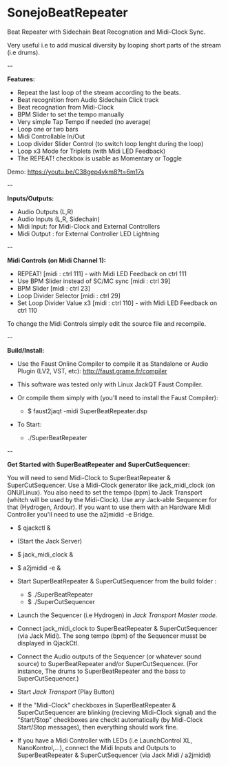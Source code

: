 # SonejoBeatRepeater
Beat Repeater with Sidechain Beat Recognation and Midi-Clock Sync.

Very useful i.e to add musical diversity by looping short parts of the stream (i.e drums).

--

__Features:__
* Repeat the last loop of the stream according to the beats.
* Beat recognition from Audio Sidechain Click track 
* Beat recognation from Midi-Clock
* BPM Slider to set the tempo manually
* Very simple Tap Tempo if needed (no average)
* Loop one or two bars
* Midi Controllable In/Out
* Loop divider Slider Control (to switch loop lenght during the loop)
* Loop x3 Mode for Triplets (with Midi LED Feedback)
* The REPEAT! checkbox is usable as Momentary or Toggle

Demo: https://youtu.be/C38gep4vkm8?t=6m17s


-- 

__Inputs/Outputs:__
* Audio Outputs (L,R)
* Audio Inputs (L,R, Sidechain)
* Midi Input: for Midi-Clock and External Controllers
* Midi Output : for External Controller LED Lightning 

--

__Midi Controls (on Midi Channel 1):__
* REPEAT! [midi : ctrl 111] - with Midi LED Feedback on ctrl 111
* Use BPM Slider instead of SC/MC sync [midi : ctrl 39]
* BPM Slider [midi : ctrl 23]
* Loop Divider Selector [midi : ctrl 29]
* Set Loop Divider Value x3 [midi : ctrl 110] - with Midi LED Feedback on ctrl 110

To change the Midi Controls simply edit the source file and recompile.

--

__Build/Install:__
* Use the Faust Online Compiler to compile it as Standalone or Audio Plugin (LV2, VST, etc): http://faust.grame.fr/compiler
* This software was tested only with Linux JackQT Faust Compiler.
* Or compile them simply with (you'll need to install the Faust Compiler): 
  * $ faust2jaqt -midi SuperBeatRepeater.dsp

* To Start:
  * ./SuperBeatRepeater


--

__Get Started with SuperBeatRepeater and SuperCutSequencer:__

You will need to send Midi-Clock to SuperBeatRepeater & SuperCutSequencer. Use a Midi-Clock generator like jack_midi_clock (on GNU/Linux). You also need to set the tempo (bpm) to Jack Transport (whitch will be used by the Midi-Clock). Use any Jack-able Sequencer for that (Hydrogen, Ardour). If you want to use them with an Hardware Midi Controller you'll need to use the a2jmidid -e Bridge.

* $ qjackctl &

* (Start the Jack Server)

* $ jack_midi_clock &
* $ a2jmidid -e &

* Start SuperBeatRepeater & SuperCutSequencer from the build folder :
   * $ ./SuperBeatRepeater
   * $ ./SuperCutSequencer

* Launch the Sequencer (i.e Hydrogen) in _Jack Transport Master mode._

* Connect jack_midi_clock to SuperBeatRepeater & SuperCutSequencer (via Jack Midi). The song tempo (bpm) of the Sequencer musst be displayed in QjackCtl.

* Connect the Audio outputs of the Sequencer (or whatever sound source) to SuperBeatRepeater and/or SuperCutSequencer. (For instance, The drums to SuperBeatRepeater and the bass to SuperCutSequencer.)

* Start _Jack Transport_ (Play Button)

* If the "Midi-Clock" checkboxes in SuperBeatRepeater & SuperCutSequencer are blinking (recieving Midi-Clock signal) and the "Start/Stop" checkboxes are checkt automatically (by Midi-Clock Start/Stop messages), then everything should work fine.

* If you have a Midi Controller with LEDs (i.e LaunchControl XL, NanoKontrol,...), connect the Midi Inputs and Outputs to SuperBeatRepeater & SuperCutSequencer (via Jack Midi / a2jmidid)

